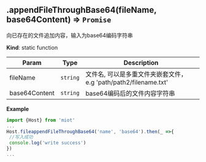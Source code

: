 <a name="module_miot/host/file.appendFileThroughBase64"></a>

## .appendFileThroughBase64(fileName, base64Content) ⇒ <code>Promise</code>
向已存在的文件追加内容，输入为base64编码字符串

**Kind**: static function  

| Param | Type | Description |
| --- | --- | --- |
| fileName | <code>string</code> | 文件名, 可以是多重文件夹嵌套文件， e.g 'path/path2/filename.txt' |
| base64Content | <code>string</code> | base64编码后的文件内容字符串 |

**Example**  
```js
import {Host} from 'miot'
...
Host.fileappendFileThroughBase64('name', 'base64').then(_ =>{
 //写入成功
 console.log('write success')
})
...
```
